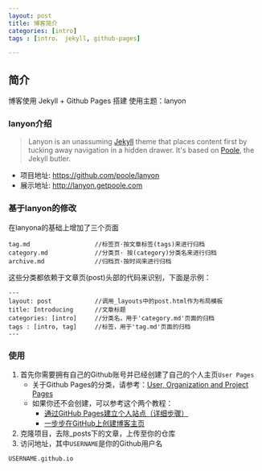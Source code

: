 ```yaml
---
layout: post
title: 博客简介
categories: [intro]
tags : [intro， jekyll, github-pages]

---
```

## 简介
博客使用 Jekyll + Github Pages 搭建
使用主题：lanyon

### lanyon介绍
> Lanyon is an unassuming [Jekyll](http://jekyllrb.com/) theme that places content first by tucking away navigation in a hidden drawer. It's based on [Poole](http://getpoole.com/), the Jekyll butler.

- 项目地址: https://github.com/poole/lanyon
- 展示地址: http://lanyon.getpoole.com


### 基于lanyon的修改
在lanyona的基础上增加了三个页面
```
tag.md                  //标签页·按文章标签(tags)来进行归档
category.md             //分类页· 按(category)分类名来进行归档
archive.md              //归档页·按时间来进行归档
```

这些分类都依赖于文章页(post)头部的代码来识别，下面是示例：
```
---
layout: post            //调用_layouts中的post.html作为布局模板
title: Introducing      //文章标题
categories: [intro]     //分类名，用于'category.md'页面的归档
tags : [intro, tag]     //标签，用于'tag.md'页面的归档
---
```

### 使用
1. 首先你需要拥有自己的Github账号并已经创建了自己的个人主页`User Pages`
    - 关于Github Pages的分类，请参考：[User, Organization and Project Pages](https://help.github.com/articles/user-organization-and-project-pages)
    - 如果你还不会创建，可以参考这个两个教程：
        * [通过GitHub Pages建立个人站点（详细步骤）](http://www.cnblogs.com/purediy/archive/2013/03/07/2948892.html)
        * [一步步在GitHub上创建博客主页](http://pchou.info/web-build/2013/01/05/build-github-blog-page-02.html)
2. 克隆项目，去除_posts下的文章，上传至你的仓库
3. 访问地址，其中`USERNAME`是你的Github用户名
```
USERNAME.github.io
```